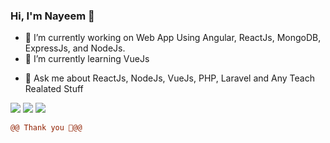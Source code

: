 ### Hi, I'm Nayeem 👋

<!--
**Nayeemr45/Nayeemr45** is a ✨ _special_ ✨ repository because its `README.md` (this file) appears on your GitHub profile.

Here are some ideas to get you started:
-->

- 🔭 I’m currently working on Web App Using Angular, ReactJs, MongoDB, ExpressJs, and NodeJs.
- 🌱 I’m currently learning VueJs
<!-- 👯 I’m looking to collaborate on my ' --MERN-- ' Projects. -->
<!--
- 🤔 I’m looking for help with ...
- 📫 How to reach me : www.nayeem-ahmed.com
-->
- 💬 Ask me about ReactJs,  NodeJs, VueJs, PHP, Laravel and Any Teach Realated Stuff



<img src="https://github-readme-stats.vercel.app/api?username=nayeemr45&&show_icons=true&bg_color=161B22&title_color=3de3ba&text_color=8ed1bf&icon_color=3de3ba&border_color=161B22">

<img src="https://github-readme-stats.vercel.app/api/top-langs/?username=nayeemr45&layout=compact&bg_color=161B22&title_color=ccffff&text_color=8ed1bf&icon_color=3de3ba&border_color=161B22">

<img src="https://github-readme-stats.vercel.app/api/wakatime?username=nayeemr45&layout=compact&bg_color=161B22&title_color=ccffff&text_color=8ed1bf&icon_color=3de3ba&border_color=161B22"/>
<!--
- 😄 Pronouns: ...
- ⚡ Fun fact: ...
-->



```diff
@@ Thank you 🌱@@
```
